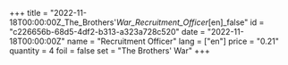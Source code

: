 +++
title = "2022-11-18T00:00:00Z_The_Brothers'_War_Recruitment_Officer_[en]_false"
id = "c226656b-68d5-4df2-b313-a323a728c520"
date = "2022-11-18T00:00:00Z"
name = "Recruitment Officer"
lang = ["en"]
price = "0.21"
quantity = 4
foil = false
set = "The Brothers' War"
+++
